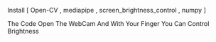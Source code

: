 Install [ Open-CV , mediapipe , screen_brightness_control , numpy ]


The Code Open The WebCam And With Your Finger You Can Control Brightness
